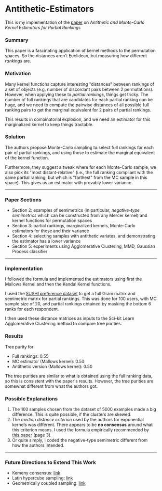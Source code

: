 # Antithetic-Estimators
This is my implementation of the [paper](https://link.springer.com/article/10.1007/s11222-019-09859-z) on *Antithetic and Monte-Carlo Kernel Estimators for Partial Rankings*

### Summary

This paper is a fascinating application of kernel methods to the permutation spaces. So the distances aren't Euclidean, but measuring how different *rankings* are. 

### Motivation

Many kernel functions capture interesting "distances" between rankings of a set of objects (e.g. number of discordant pairs between 2 permutations). However, when applying these to *partial rankings*, things get tricky. The number of full rankings that are candidates for each partial ranking can be huge, and we need to compute the pairwise distances of all possible full ranking pairs to get the marginal equivalent for 2 pairs of partial rankings.

This results in combinatorial explosion, and we need an estimator for this marginalized kernel to keep things tractable.

### Solution

The authors propose Monte-Carlo sampling to select full rankings for each pair of partial rankings, and using those to estimate the marginal equivalent of the kernel function.

Furthermore, they suggest a tweak where for each Monte-Carlo sample, we also pick its "most distant-relative" (i.e., the full ranking compliant with the same partial ranking, but which is "farthest" from the MC sample in this space). This gives us an estimator with provably lower variance.

---

### Paper Sections

- Section 2: examples of semimetrics (in particular, *negative-type semimetrics* which can be constructed from any Mercer kernel) and kernel functions for permutation spaces
- Section 3: partial rankings, marginalized kernels, Monte-Carlo estimators for these and their variance
- Section 4: selecting samples with antithetic variates, and demonstrating the estimator has a lower variance
- Section 5: experiments using Agglomerative Clustering, MMD, Gaussian Process classifier

---

### Implementation

I followed the formula and implemented the estimators using first the Mallows Kernel and then the Kendal Kernel functions.

I used the [SUSHI preference dataset](http://www.kamishima.net/sushi/) to get a full Gram matrix and semimetric matrix for partial rankings. This was done for 100 users, with MC sample size of 20, and partial rankings obtained by masking the bottom 6 ranks for each respondent.

I then used these distance matrices as inputs to the Sci-kit Learn Agglomerative Clustering method to compare tree purities.

### Results

Tree purity for 
- Full rankings: 0.55
- MC estimator (Mallows kernel): 0.50
- Antithetic version (Mallows kernel): 0.50

The tree purities are similar to what is obtained using the full ranking data, so this is consistent with the paper's results. However, the tree purities are somewhat different from what the authors got. 

### Possible Explanations

1. The 100 samples chosen from the dataset of 5000 examples made a big difference. This is quite possible, if the clusters are skewed.
2. The *median distance criterion* used by the authors for exponential kernels was different. There appears to be **no consensus** around what this criterion means. I used the formula empirically recommended by [this paper](https://arxiv.org/pdf/1708.05106.pdf) (page 3).
3. Or quite simply, I coded the negative-type semimetric different from how the authors intended.

---

### Future Directions to Extend This Work

- Kemeny consensus: [link](https://pastel.archives-ouvertes.fr/tel-01983274/)
- Latin hypercube sampling: [link](https://projecteuclid.org/euclid.ejs/1580202025)
- Geometrically coupled sampling: [link](https://proceedings.neurips.cc/paper/2018/hash/b3e3e393c77e35a4a3f3cbd1e429b5dc-Abstract.html)

